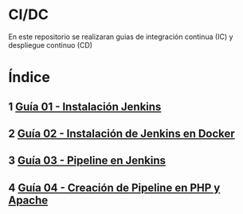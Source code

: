 # CI/DC
En este repositorio se realizaran guias de integración continua (IC) y despliegue continuo (CD)

# Índice
## 1 [Guía 01 - Instalación Jenkins](instalacion-jenkins/instalacion-jenkins.md)

## 2 [Guía 02 - Instalación de Jenkins en Docker](instalacion-jenkins-docker/instalacion-jenkins-docker.md)

## 3 [Guía 03 - Pipeline en Jenkins](pipeline-jenkins/pipeline-jenkins.md)

## 4 [Guía 04 - Creación de Pipeline en PHP y Apache](pipeline-jenkins-php/pipeline-php.md)
